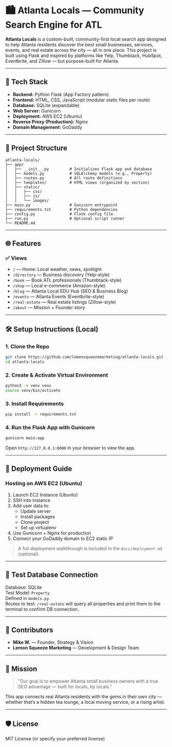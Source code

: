
# 🏙️ Atlanta Locals — Community Search Engine for ATL

**Atlanta Locals** is a custom-built, community-first local search app designed to help Atlanta residents discover the best small businesses, services, events, and real estate across the city — all in one place. This project is built using Flask and inspired by platforms like Yelp, Thumbtack, HubSpot, Eventbrite, and Zillow — but purpose-built for Atlanta.

---

## 🔧 Tech Stack

- **Backend:** Python Flask (App Factory pattern)
- **Frontend:** HTML, CSS, JavaScript (modular static files per route)
- **Database:** SQLite (expandable)
- **Web Server:** Gunicorn
- **Deployment:** AWS EC2 (Ubuntu)
- **Reverse Proxy (Production):** Nginx
- **Domain Management:** GoDaddy

---

## 📁 Project Structure

```
atlanta-locals/
├── app/
│   ├── __init__.py         # Initializes Flask app and database
│   ├── models.py           # SQLAlchemy models (e.g., Property)
│   ├── routes.py           # All route definitions
│   ├── templates/          # HTML views (organized by section)
│   ├── static/
│   │   ├── css/
│   │   ├── js/
│   │   └── images/
├── main.py                 # Gunicorn entrypoint
├── requirements.txt        # Python dependencies
├── config.py               # Flask config file
├── run.py                  # Optional script runner
└── README.md
```

---

## 🌐 Features

### ✅ Views
- `/` — Home: Local weather, news, spotlight
- `/directory` — Business discovery (Yelp-style)
- `/book` — Book ATL professionals (Thumbtack-style)
- `/shop` — Local e-commerce (Amazon-style)
- `/blog` — Atlanta Local EDU Hub (SEO & Business Blog)
- `/events` — Atlanta Events (Eventbrite-style)
- `/real-estate` — Real estate listings (Zillow-style)
- `/about` — Mission + Founder story

---

## 🛠️ Setup Instructions (Local)

### 1. Clone the Repo

```bash
git clone https://github.com/lemonsqueezemarketing/atlanta-locals.git
cd atlanta-locals
```

### 2. Create & Activate Virtual Environment

```bash
python3 -m venv venv
source venv/bin/activate
```

### 3. Install Requirements

```bash
pip install -r requirements.txt
```

### 4. Run the Flask App with Gunicorn

```bash
gunicorn main:app
```

Open `http://127.0.0.1:8000` in your browser to view the app.

---

## 🚀 Deployment Guide

### Hosting on AWS EC2 (Ubuntu)

1. Launch EC2 Instance (Ubuntu)
2. SSH into instance
3. Add user data to:
   - Update server
   - Install packages
   - Clone project
   - Set up virtualenv
4. Use Gunicorn + Nginx for production
5. Connect your GoDaddy domain to EC2 static IP

> A full deployment walkthrough is included in the `docs/deployment.md` (optional).

---

## 🧪 Test Database Connection

Database: SQLite  
Test Model: `Property`  
Defined in `models.py`.  
Routes to test: `/real-estate` will query all properties and print them to the terminal to confirm DB connection.

---

## 🤝 Contributors

- **Mike W.** — Founder, Strategy & Vision
- **Lemon Squeeze Marketing** — Development & Design Team

---

## 📢 Mission

> "Our goal is to empower Atlanta small business owners with a true SEO advantage — built for locals, by locals."

This app connects real Atlanta residents with the gems in their own city — whether that’s a hidden tea lounge, a local moving service, or a rising artist.

---

## 🛡️ License

MIT License (or specify your preferred license)
